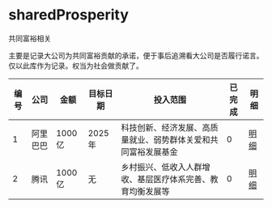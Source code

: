 # sharedProsperity
共同富裕相关

主要是记录大公司为共同富裕贡献的承诺，便于事后追溯看大公司是否履行诺言。仅以此库作为记录。权当为社会做贡献了。


| 编号 | 公司 | 金额 | 目标日期 | 投入范围 | 已完成 | 明细 |
| -- | -- | -- | -- | -- | -- | -- |
| 1 | 阿里巴巴 | 1000亿 | 2025 年| 科技创新、经济发展、高质量就业、弱势群体关爱和共同富裕发展基金 | 0 | [明细](https://github.com/linevers1926/sharedProsperity/blob/main/alibaba/index.md)|
| 2 | 腾讯 | 1000亿 | 无 | 乡村振兴、低收入人群增收、基层医疗体系完善、教育均衡发展等 | 0 | [明细](https://github.com/linevers1926/sharedProsperity/blob/main/tencent/index.md) |
